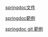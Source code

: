 
[springdoc文件](https://springdoc.org/)

[springdoc範例](https://springdoc.org/demos.html)

[springdoc git 範例](https://github.com/springdoc/springdoc-openapi-demos.git)
